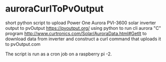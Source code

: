 # auroraCurlToPvOutput
short python script to upload Power One Aurora PVI-3600 solar inverter 
output to pvOutput https://pvoutput.org/
using python to run cli aurora "C" program http://www.curtronics.com/Solar/AuroraData.html#GetIt to download data from inverter
and construct  a curl command that uploads it to pvOutput.com

The script is run as a cron job on a raspberry pi -2.
